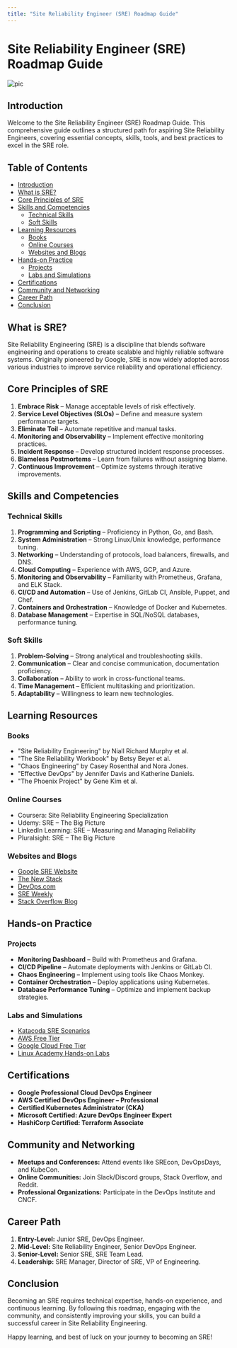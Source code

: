 ```yaml
---
title: "Site Reliability Engineer (SRE) Roadmap Guide"
---
```


# Site Reliability Engineer (SRE) Roadmap Guide
![pic](/site-reliability-engineer.png)
## Introduction
Welcome to the Site Reliability Engineer (SRE) Roadmap Guide. This comprehensive guide outlines a structured path for aspiring Site Reliability Engineers, covering essential concepts, skills, tools, and best practices to excel in the SRE role.

## Table of Contents
- [Introduction](#introduction)
- [What is SRE?](#what-is-sre)
- [Core Principles of SRE](#core-principles-of-sre)
- [Skills and Competencies](#skills-and-competencies)
  - [Technical Skills](#technical-skills)
  - [Soft Skills](#soft-skills)
- [Learning Resources](#learning-resources)
  - [Books](#books)
  - [Online Courses](#online-courses)
  - [Websites and Blogs](#websites-and-blogs)
- [Hands-on Practice](#hands-on-practice)
  - [Projects](#projects)
  - [Labs and Simulations](#labs-and-simulations)
- [Certifications](#certifications)
- [Community and Networking](#community-and-networking)
- [Career Path](#career-path)
- [Conclusion](#conclusion)

## What is SRE?
Site Reliability Engineering (SRE) is a discipline that blends software engineering and operations to create scalable and highly reliable software systems. Originally pioneered by Google, SRE is now widely adopted across various industries to improve service reliability and operational efficiency.

## Core Principles of SRE
1. **Embrace Risk** – Manage acceptable levels of risk effectively.
2. **Service Level Objectives (SLOs)** – Define and measure system performance targets.
3. **Eliminate Toil** – Automate repetitive and manual tasks.
4. **Monitoring and Observability** – Implement effective monitoring practices.
5. **Incident Response** – Develop structured incident response processes.
6. **Blameless Postmortems** – Learn from failures without assigning blame.
7. **Continuous Improvement** – Optimize systems through iterative improvements.

## Skills and Competencies

### Technical Skills
1. **Programming and Scripting** – Proficiency in Python, Go, and Bash.
2. **System Administration** – Strong Linux/Unix knowledge, performance tuning.
3. **Networking** – Understanding of protocols, load balancers, firewalls, and DNS.
4. **Cloud Computing** – Experience with AWS, GCP, and Azure.
5. **Monitoring and Observability** – Familiarity with Prometheus, Grafana, and ELK Stack.
6. **CI/CD and Automation** – Use of Jenkins, GitLab CI, Ansible, Puppet, and Chef.
7. **Containers and Orchestration** – Knowledge of Docker and Kubernetes.
8. **Database Management** – Expertise in SQL/NoSQL databases, performance tuning.

### Soft Skills
1. **Problem-Solving** – Strong analytical and troubleshooting skills.
2. **Communication** – Clear and concise communication, documentation proficiency.
3. **Collaboration** – Ability to work in cross-functional teams.
4. **Time Management** – Efficient multitasking and prioritization.
5. **Adaptability** – Willingness to learn new technologies.

## Learning Resources

### Books
- "Site Reliability Engineering" by Niall Richard Murphy et al.
- "The Site Reliability Workbook" by Betsy Beyer et al.
- "Chaos Engineering" by Casey Rosenthal and Nora Jones.
- "Effective DevOps" by Jennifer Davis and Katherine Daniels.
- "The Phoenix Project" by Gene Kim et al.

### Online Courses
- Coursera: Site Reliability Engineering Specialization
- Udemy: SRE – The Big Picture
- LinkedIn Learning: SRE – Measuring and Managing Reliability
- Pluralsight: SRE – The Big Picture

### Websites and Blogs
- [Google SRE Website](https://sre.google/)
- [The New Stack](https://thenewstack.io/)
- [DevOps.com](https://devops.com/)
- [SRE Weekly](https://sreweekly.com/)
- [Stack Overflow Blog](https://stackoverflow.blog/)

## Hands-on Practice

### Projects
- **Monitoring Dashboard** – Build with Prometheus and Grafana.
- **CI/CD Pipeline** – Automate deployments with Jenkins or GitLab CI.
- **Chaos Engineering** – Implement using tools like Chaos Monkey.
- **Container Orchestration** – Deploy applications using Kubernetes.
- **Database Performance Tuning** – Optimize and implement backup strategies.

### Labs and Simulations
- [Katacoda SRE Scenarios](https://www.katacoda.com/courses/sre)
- [AWS Free Tier](https://aws.amazon.com/free/)
- [Google Cloud Free Tier](https://cloud.google.com/free/)
- [Linux Academy Hands-on Labs](https://linuxacademy.com/)

## Certifications
- **Google Professional Cloud DevOps Engineer**
- **AWS Certified DevOps Engineer – Professional**
- **Certified Kubernetes Administrator (CKA)**
- **Microsoft Certified: Azure DevOps Engineer Expert**
- **HashiCorp Certified: Terraform Associate**

## Community and Networking
- **Meetups and Conferences:** Attend events like SREcon, DevOpsDays, and KubeCon.
- **Online Communities:** Join Slack/Discord groups, Stack Overflow, and Reddit.
- **Professional Organizations:** Participate in the DevOps Institute and CNCF.

## Career Path
1. **Entry-Level:** Junior SRE, DevOps Engineer.
2. **Mid-Level:** Site Reliability Engineer, Senior DevOps Engineer.
3. **Senior-Level:** Senior SRE, SRE Team Lead.
4. **Leadership:** SRE Manager, Director of SRE, VP of Engineering.

## Conclusion
Becoming an SRE requires technical expertise, hands-on experience, and continuous learning. By following this roadmap, engaging with the community, and consistently improving your skills, you can build a successful career in Site Reliability Engineering.

Happy learning, and best of luck on your journey to becoming an SRE!
